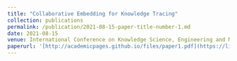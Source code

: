 ```yaml
---
title: "Collaborative Embedding for Knowledge Tracing"
collection: publications
permalink: /publication/2021-08-15-paper-title-number-1.md
date: 2021-08-15
venue: International Conference on Knowledge Science, Engineering and Management (KSEM)
paperurl: '[http://academicpages.github.io/files/paper1.pdf](https://link.springer.com/chapter/10.1007/978-3-030-82147-0_27)'
---
```


